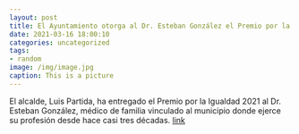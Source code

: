 ```yaml
---
layout: post
title: El Ayuntamiento otorga al Dr. Esteban González el Premio por la Igualdad 2021
date: 2021-03-16 18:00:10
categories: uncategorized
tags:
- random
image: /img/image.jpg
caption: This is a picture
---
```

El alcalde, Luis Partida, ha entregado el Premio por la Igualdad 2021 al Dr. Esteban González, médico de familia vinculado al municipio donde ejerce su profesión desde hace casi tres décadas. [link](https://www.ayto-villacanada.es/tu-ayuntamiento/el-ayuntamiento-otorga-al-dr-esteban-gonzalez-el-premio-por-la-igualdad-2021/)
